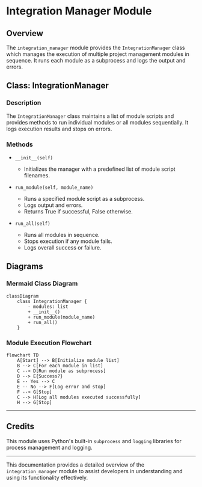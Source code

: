 # Integration Manager Module

## Overview
The `integration_manager` module provides the `IntegrationManager` class which manages the execution of multiple project management modules in sequence. It runs each module as a subprocess and logs the output and errors.

## Class: IntegrationManager

### Description
The `IntegrationManager` class maintains a list of module scripts and provides methods to run individual modules or all modules sequentially. It logs execution results and stops on errors.

### Methods

- `__init__(self)`
  - Initializes the manager with a predefined list of module script filenames.

- `run_module(self, module_name)`
  - Runs a specified module script as a subprocess.
  - Logs output and errors.
  - Returns True if successful, False otherwise.

- `run_all(self)`
  - Runs all modules in sequence.
  - Stops execution if any module fails.
  - Logs overall success or failure.

## Diagrams

### Mermaid Class Diagram

```mermaid
classDiagram
    class IntegrationManager {
        - modules: list
        + __init__()
        + run_module(module_name)
        + run_all()
    }
```

### Module Execution Flowchart

```mermaid
flowchart TD
    A[Start] --> B[Initialize module list]
    B --> C[For each module in list]
    C --> D[Run module as subprocess]
    D --> E{Success?}
    E -- Yes --> C
    E -- No --> F[Log error and stop]
    F --> G[Stop]
    C --> H[Log all modules executed successfully]
    H --> G[Stop]
```

---

## Credits

This module uses Python's built-in `subprocess` and `logging` libraries for process management and logging.

---

This documentation provides a detailed overview of the `integration_manager` module to assist developers in understanding and using its functionality effectively.
